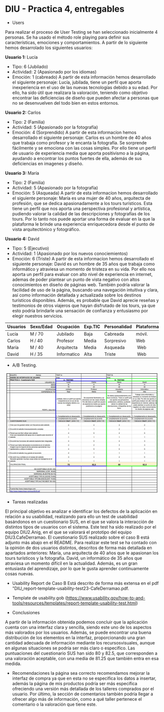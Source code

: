 # DIU - Practica 4, entregables


* Users 

Para realizar el proceso de User Testing se han seleccionado inicialmente 4 personas. Se ha usado el método role playing para definir sus características, emociones y comportamientos. A partir de lo siguiente hemos desarrolado los siguientes usuarios:

**Usuario 1:** Lucía
 - Tipo: 6 (Jubilado)
 - Actividad: 2 (Apasionado por los idiomas)
 - Emoción: 1 (cabreado)
 A partir de esta información hemos desarrollado el siguiente personaje: Lucía, jubilada, tiene un perfil que aporta inexperiencia en el uso de las nuevas tecnologías debido a su edad. Por ello, ha sido útil que realizara la valoración, teniendo como objetivo encontrar las deficiencias de diseño que pueden afectar a personas que no se desenvuelven del todo bien en estos entornos.
 
 **Usuario 2:** Carlos
 - Tipo: 2 (Familia)
 - Actividad: 5 (Apasionado por la fotografía)
 - Emoción: 4 (Sorprendido)
 A partir de esta informacíon hemos desarrollado el siguiente personaje: Carlos es un hombre de 40 años que trabaja como profesor y le encanta la fotografía. Se sorprende fácilmente y se emociona con las cosas simples. Por ello tiene un perfil de usuario de experiencia media que aporta positivismo a la página, ayudando a encontrar los puntos fuertes de ella, además de sus deficiencias en imagenes y diseño.
 
 **Usuario 3:** María
  - Tipo: 2 (Familia)
 - Actividad: 5 (Apasionado por la fotografía)
 - Emoción: 5 (Asqueada)
A partir de esta informacíon hemos desarrollado el siguiente personaje: María es una mujer de 40 años, arquitecta de profesión, que se dedica apasionadamente a los tours turísticos. Esta tiene un perfil que nos aporta una perspectiva profesional y artística,  pudiendo valorar la calidad de las descripciones y fotografías de los tours. Por lo tanto nos puede aportar una forma de evaluar en la que la plataforma le brinde una experiencia enriquecedora desde el punto de vista arquitectónico y fotográfico.

**Usuario 4:** David
 - Tipo: 5 (Ejecutivo)
 - Actividad: 1 (Apasionado por los nuevos conociemientos)
 - Emoción: 6 (Triste)
A partir de esta informacíon hemos desarrollado el siguiente personaje: David es un hombre de 35 años que trabaja como informático y atraviesa un momento de tristeza en su vida. Por ello nos aporta un perfil para evaluar con alto nivel de experiencia en internet, ademas de poder plantear un punto de vista negativo con altos conocimientos en diseño de páginas web.  También podría valorar la facilidad de uso de la página, buscando una navegación intuitiva y clara, así como información detallada y actualizada sobre los destinos turísticos disponibles. Además, es probable que David aprecie reseñas y testimonios de otros viajeros que hayan disfrutado de los tours, ya que esto podría brindarle una sensación de confianza y entusiasmo por elegir nuestros servicios.


| Usuarios | Sexo/Edad     | Ocupación   |  Exp.TIC    | Personalidad | Plataforma | TestA/B
| ------------- | -------- | ----------- | ----------- | -----------  | ---------- | ----
| Lucía         | M / 70   | Jubilado    | Baja        | Cabreada     | móvil.     | A 
| Carlos        | H / 40   | Profesor    | Media       | Sorpresivo   | Web        | A 
| María         | M / 40   | Arquitecta  | Media       | Asqueada     | Web        | B 
| David         | H / 35   | Informatico | Alta        | Triste       | Web        | B 



* A/B Testing. 

![img](./Cuestionario-SUS-DIU-Anig.JPG)


* Tareas realizadas 

El principal objetivo es analizar e identificar los defectos de la aplicación en relación a su usabilidad, realizando para ello un test de usabilidad basándonos en un cuestionario SUS, en el que se valora la interacción de distintos tipos de usuarios con el sistema. Este test ha sido realizado por el equipo DIU2.Anig, en el que se valorará el prototipo del equipo DIU3.CafeDerramao. El cuestionario SUS realizado sobre el caso B está adjunto más abajo en el README.
Para realizar este test se ha contado con la opinión de dos usuarios distintos, descritos de forma más detallada en apartados anteriores:
María, una arquitecta de 40 años que le apasionan los tours turísticos y la fotografía.
David, un informático de 35 años que atraviesa un momento difícil en la actualidad. Además, es un gran entusiasta del aprendizaje, por lo que le gusta aprender continuamente cosas nuevas.

* Usability Report de Caso B
Está descrito de forma más extensa en el pdf "DIU_report-template-usability-test23-CafeDerramao.pdf.

* Template de usability.gob (https://www.usability.gov/how-to-and-tools/resources/templates/report-template-usability-test.html) 

* Conclusiones

A partir de la información obtenida podemos concluir que la aplicación cuenta con una interfaz clara y sencilla, siendo este uno de los aspectos más valorados por los usuarios. Además, se puede encontrar una buena distribución de los elementos en la interfaz, proporcionando una gran cantidad adecuada de información mediante los recursosvisuales, aunque en algunas situaciones se podría ser más claro o especifico. Las puntuaciones del cuestionario SUS han sido 80 y 82.5, que corresponden a una valoración aceptable, con una media de 81.25 que también entra en esa medida.

* Recomendaciones
la página sea correcto recomendamos mejorar la interfaz de compra ya que en esta no se especifica los datos a insertar, además la página de mis productos podría ser más especifica ofreciendo una versión más detallada de los talleres comprados por el usuario. Por último, la sección de comentarios también podría llegar a ofrecer algo más de información, como a qué taller pertenece el comentario o la valoración que tiene este.
